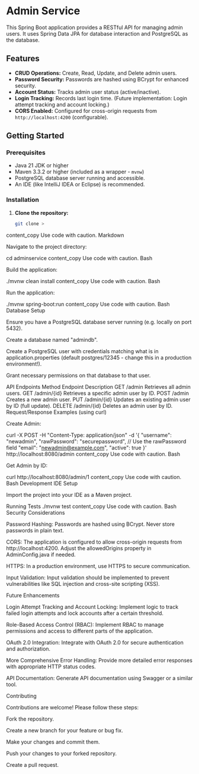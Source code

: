 # Admin Service

This Spring Boot application provides a RESTful API for managing admin users.  It uses Spring Data JPA for database interaction and PostgreSQL as the database.

## Features

* **CRUD Operations:** Create, Read, Update, and Delete admin users.
* **Password Security:** Passwords are hashed using BCrypt for enhanced security.
* **Account Status:**  Tracks admin user status (active/inactive).
* **Login Tracking:**  Records last login time. (Future implementation: Login attempt tracking and account locking.)
* **CORS Enabled:** Configured for cross-origin requests from `http://localhost:4200` (configurable).


## Getting Started

### Prerequisites

* Java 21 JDK or higher
* Maven 3.3.2 or higher (included as a wrapper - `mvnw`)
* PostgreSQL database server running and accessible.
* An IDE (like IntelliJ IDEA or Eclipse) is recommended.


### Installation

1. **Clone the repository:**

   ```bash
   git clone >
content_copy
Use code with caution.
Markdown

Navigate to the project directory:

cd adminservice
content_copy
Use code with caution.
Bash

Build the application:

./mvnw clean install
content_copy
Use code with caution.
Bash

Run the application:

./mvnw spring-boot:run
content_copy
Use code with caution.
Bash
Database Setup

Ensure you have a PostgreSQL database server running (e.g. locally on port 5432).

Create a database named "admindb".

Create a PostgreSQL user with credentials matching what is in application.properties (default postgres/12345 - change this in a production environment!).

Grant necessary permissions on that database to that user.

API Endpoints
Method	Endpoint	Description
GET	/admin	Retrieves all admin users.
GET	/admin/{id}	Retrieves a specific admin user by ID.
POST	/admin	Creates a new admin user.
PUT	/admin/{id}	Updates an existing admin user by ID (full update).
DELETE	/admin/{id}	Deletes an admin user by ID.
Request/Response Examples (using curl)

Create Admin:

curl -X POST -H "Content-Type: application/json" -d '{
  "username": "newadmin",
  "rawPassword": "securepassword",  // Use the rawPassword field
  "email": "newadmin@example.com",
  "active": true
}' http://localhost:8080/admin
content_copy
Use code with caution.
Bash

Get Admin by ID:

curl http://localhost:8080/admin/1
content_copy
Use code with caution.
Bash
Development
IDE Setup

Import the project into your IDE as a Maven project.

Running Tests
./mvnw test
content_copy
Use code with caution.
Bash
Security Considerations

Password Hashing: Passwords are hashed using BCrypt. Never store passwords in plain text.

CORS: The application is configured to allow cross-origin requests from http://localhost:4200. Adjust the allowedOrigins property in AdminConfig.java if needed.

HTTPS: In a production environment, use HTTPS to secure communication.

Input Validation: Input validation should be implemented to prevent vulnerabilities like SQL injection and cross-site scripting (XSS).

Future Enhancements

Login Attempt Tracking and Account Locking: Implement logic to track failed login attempts and lock accounts after a certain threshold.

Role-Based Access Control (RBAC): Implement RBAC to manage permissions and access to different parts of the application.

OAuth 2.0 Integration: Integrate with OAuth 2.0 for secure authentication and authorization.

More Comprehensive Error Handling: Provide more detailed error responses with appropriate HTTP status codes.

API Documentation: Generate API documentation using Swagger or a similar tool.

Contributing

Contributions are welcome! Please follow these steps:

Fork the repository.

Create a new branch for your feature or bug fix.

Make your changes and commit them.

Push your changes to your forked repository.

Create a pull request.

